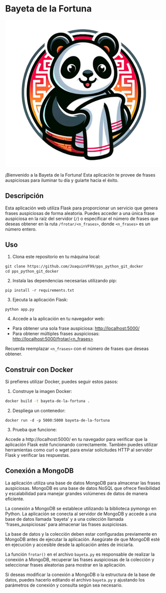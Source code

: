 # Bayeta de la Fortuna

![logo](panda.png) 

¡Bienvenido a la Bayeta de la Fortuna! Esta aplicación te provee de frases auspiciosas para iluminar tu día y guiarte hacia el éxito.

## Descripción

Esta aplicación web utiliza Flask para proporcionar un servicio que genera frases auspiciosas de forma aleatoria. Puedes acceder a una única frase auspiciosa en la raíz del servidor (`/`) o especificar el número de frases que deseas obtener en la ruta `/frotar/<n_frases>`, donde `<n_frases>` es un número entero.

## Uso

1. Clona este repositorio en tu máquina local:

```
git clone https://github.com/JoaquinVF99/pps_python_git_docker
cd pps_python_git_docker
```

2. Instala las dependencias necesarias utilizando pip:

```
pip install -r requirements.txt
```

3. Ejecuta la aplicación Flask:

```
python app.py
```

4. Accede a la aplicación en tu navegador web:

- Para obtener una sola frase auspiciosa: [http://localhost:5000/](http://localhost:5000/)
- Para obtener múltiples frases auspiciosas: [http://localhost:5000/frotar/<n_frases>](http://localhost:5000/frotar/<n_frases>)

Recuerda reemplazar `<n_frases>` con el número de frases que deseas obtener.


## Construir con Docker

Si prefieres utilizar Docker, puedes seguir estos pasos:

1. Construye la imagen Docker:

```bash
docker build -t bayeta-de-la-fortuna .
```

2. Despliega un contenedor:
```
docker run -d -p 5000:5000 bayeta-de-la-fortuna

```
3. Prueba que funcione:  

Accede a http://localhost:5000/ en tu navegador para verificar que la aplicación Flask esté funcionando correctamente. También puedes utilizar herramientas como curl o wget para enviar solicitudes HTTP al servidor Flask y verificar las respuestas.

## Conexión a MongoDB

La aplicación utiliza una base de datos MongoDB para almacenar las frases auspiciosas. MongoDB es una base de datos NoSQL que ofrece flexibilidad y escalabilidad para manejar grandes volúmenes de datos de manera eficiente.

La conexión a MongoDB se establece utilizando la biblioteca pymongo en Python. La aplicación se conecta al servidor de MongoDB y accede a una base de datos llamada 'bayeta' y a una colección llamada 'frases_auspiciosas' para almacenar las frases auspiciosas.

La base de datos y la colección deben estar configuradas previamente en MongoDB antes de ejecutar la aplicación. Asegúrate de que MongoDB esté en ejecución y accesible desde la aplicación antes de iniciarla.

La función `frotar()` en el archivo `bayeta.py` es responsable de realizar la conexión a MongoDB, recuperar las frases auspiciosas de la colección y seleccionar frases aleatorias para mostrar en la aplicación.

Si deseas modificar la conexión a MongoDB o la estructura de la base de datos, puedes hacerlo editando el archivo `bayeta.py` y ajustando los parámetros de conexión y consulta según sea necesario.